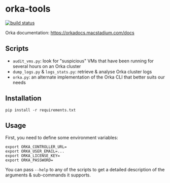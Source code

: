 # orka-tools

[![build status](https://github.com/voyages-sncf-technologies/orka-tools/workflows/build/badge.svg)](https://github.com/voyages-sncf-technologies/orka-tools/actions?query=branch%3Amaster)

Orka documentation: https://orkadocs.macstadium.com/docs

## Scripts

* `audit_vms.py`: look for "suspicious" VMs that have been running for several hours on an Orka cluster
* `dump_logs.py` & `logs_stats.py`: retrieve & analyse Orka cluster logs
* `orka.py`: an alternate implementation of the Orka CLI that better suits our needs

## Installation

    pip install -r requirements.txt

## Usage

First, you need to define some environment variables:

    export ORKA_CONTROLLER_URL=
    export ORKA_USER_EMAIL=...
    export ORKA_LICENSE_KEY=
    export ORKA_PASSWORD=

You can pass `--help` to any of the scripts to get a detailed description of the arguments & sub-commands it supports.
